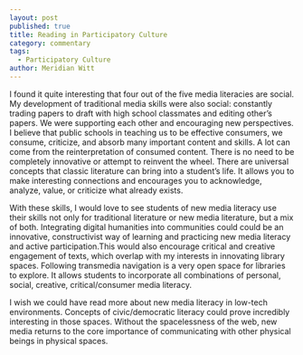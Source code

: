 ```yaml
---
layout: post
published: true
title: Reading in Participatory Culture
category: commentary
tags: 
  - Participatory Culture
author: Meridian Witt
---
```


I found it quite interesting that four out of the five media literacies are social. My development of traditional media skills were also social: constantly trading papers to draft with high school classmates and editing other’s papers. We were supporting each other and encouraging new perspectives. I believe that public schools in teaching us to be effective consumers, we consume, criticize, and absorb many important content and skills. A lot can come from the reinterpretation of consumed content. There is no need to be completely innovative or attempt to reinvent the wheel. There are universal concepts that classic literature can bring into a student’s life. It allows you to make interesting connections and encourages you to acknowledge, analyze, value, or criticize what already exists. 

With these skills, I would love to see students of new media literacy use their skills not only for traditional literature or new media literature, but a mix of both. Integrating digital humanities into communities could could be an innovative, constructivist way of learning and practicing new media literacy and active participation.This would also encourage critical and creative engagement of texts, which overlap with my interests in innovating library spaces. Following transmedia navigation is a very open space for libraries to explore. It allows students to incorporate all combinations of personal, social, creative, critical/consumer media literacy. 

I wish we could have read more about new media literacy in low-tech environments. Concepts of civic/democratic literacy could prove incredibly interesting in those spaces. Without the spacelessness of the web, new media returns to the core importance of communicating with other physical beings in physical spaces. 
